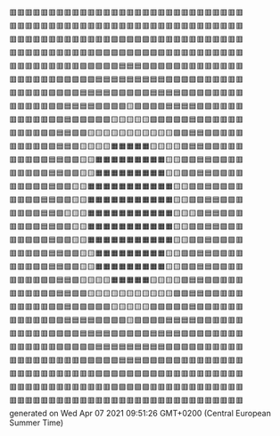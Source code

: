 🟥🟥🟥🟥🟥🟥🟥🟥🟥🟥🟥🟥🟥🟥🟥🟥🟥🟥🟥🟥🟥🟥🟥🟥🟥🟥🟥🟥🟥🟥  
🟥🟥🟥🟥🟥🟥🟥🟥🟥🟥🟥🟥🟥🟥🟥🟥🟥🟥🟥🟥🟥🟥🟥🟥🟥🟥🟥🟥🟥🟥  
🟥🟥🟥🟥🟥🟥🟥🟥🟥🟥🟥🟥🟥🟪🟪🟪🟪🟪🟥🟥🟥🟥🟥🟥🟥🟥🟥🟥🟥🟥  
🟥🟥🟥🟥🟥🟥🟥🟥🟥🟥🟥🟪🟪🟪🟪🟪🟪🟪🟪🟪🟥🟥🟥🟥🟥🟥🟥🟥🟥🟥  
🟥🟥🟥🟥🟥🟥🟥🟥🟥🟪🟪🟪🟪🟪🟦🟦🟦🟪🟪🟪🟪🟪🟥🟥🟥🟥🟥🟥🟥🟥  
🟥🟥🟥🟥🟥🟥🟪🟪🟪🟪🟪🟦🟦🟦🟦🟦🟦🟦🟦🟦🟪🟪🟪🟪🟪🟥🟥🟥🟥🟥  
🟥🟥🟥🟥🟥🟪🟪🟪🟪🟦🟦🟦🟦🟩🟩🟩🟩🟩🟦🟦🟦🟦🟪🟪🟪🟪🟥🟥🟥🟥  
🟥🟥🟥🟥🟥🟪🟪🟦🟦🟦🟦🟩🟩🟩🟩🟨🟩🟩🟩🟩🟦🟦🟦🟦🟪🟪🟥🟥🟥🟥  
🟥🟥🟥🟥🟥🟪🟪🟦🟩🟩🟩🟩🟩🟨🟨🟨🟨🟨🟩🟩🟩🟩🟩🟦🟪🟪🟥🟥🟥🟥  
🟥🟥🟥🟥🟪🟪🟦🟦🟩🟩🟨🟨🟨🟨🟨🟨🟨🟨🟨🟨🟨🟩🟩🟦🟦🟪🟪🟥🟥🟥  
🟥🟥🟥🟥🟪🟪🟦🟦🟩🟨🟨🟨🟨🟧🟧🟧🟧🟧🟨🟨🟨🟨🟩🟦🟦🟪🟪🟥🟥🟥  
🟥🟥🟥🟪🟪🟦🟦🟩🟩🟨🟨🟧🟧🟧🟧🟧🟧🟧🟧🟧🟨🟨🟩🟩🟦🟦🟪🟪🟥🟥  
🟥🟥🟥🟪🟪🟦🟦🟩🟩🟨🟨🟧🟧🟧🟧🟧🟧🟧🟧🟧🟨🟨🟩🟩🟦🟦🟪🟪🟥🟥  
🟥🟥🟪🟪🟪🟦🟩🟩🟨🟨🟧🟧🟧🟧🟧🟧🟧🟧🟧🟧🟧🟨🟨🟩🟩🟦🟪🟪🟪🟥  
🟥🟥🟪🟪🟦🟦🟩🟩🟨🟨🟧🟧🟧🟧🟧🟧🟧🟧🟧🟧🟧🟨🟨🟩🟩🟦🟦🟪🟪🟥  
🟥🟥🟪🟪🟦🟦🟩🟨🟨🟨🟧🟧🟧🟧🟧🟧🟧🟧🟧🟧🟧🟨🟨🟨🟩🟦🟦🟪🟪🟥  
🟥🟥🟪🟪🟦🟦🟩🟩🟨🟨🟧🟧🟧🟧🟧🟧🟧🟧🟧🟧🟧🟨🟨🟩🟩🟦🟦🟪🟪🟥  
🟥🟥🟪🟪🟪🟦🟩🟩🟨🟨🟧🟧🟧🟧🟧🟧🟧🟧🟧🟧🟧🟨🟨🟩🟩🟦🟪🟪🟪🟥  
🟥🟥🟥🟪🟪🟦🟦🟩🟩🟨🟨🟧🟧🟧🟧🟧🟧🟧🟧🟧🟨🟨🟩🟩🟦🟦🟪🟪🟥🟥  
🟥🟥🟥🟪🟪🟦🟦🟩🟩🟨🟨🟧🟧🟧🟧🟧🟧🟧🟧🟧🟨🟨🟩🟩🟦🟦🟪🟪🟥🟥  
🟥🟥🟥🟥🟪🟪🟦🟦🟩🟨🟨🟨🟨🟧🟧🟧🟧🟧🟨🟨🟨🟨🟩🟦🟦🟪🟪🟥🟥🟥  
🟥🟥🟥🟥🟪🟪🟦🟦🟩🟩🟨🟨🟨🟨🟨🟨🟨🟨🟨🟨🟨🟩🟩🟦🟦🟪🟪🟥🟥🟥  
🟥🟥🟥🟥🟥🟪🟪🟦🟩🟩🟩🟩🟩🟨🟨🟨🟨🟨🟩🟩🟩🟩🟩🟦🟪🟪🟥🟥🟥🟥  
🟥🟥🟥🟥🟥🟪🟪🟦🟦🟦🟦🟩🟩🟩🟩🟨🟩🟩🟩🟩🟦🟦🟦🟦🟪🟪🟥🟥🟥🟥  
🟥🟥🟥🟥🟥🟪🟪🟪🟪🟦🟦🟦🟦🟩🟩🟩🟩🟩🟦🟦🟦🟦🟪🟪🟪🟪🟥🟥🟥🟥  
🟥🟥🟥🟥🟥🟥🟪🟪🟪🟪🟪🟦🟦🟦🟦🟦🟦🟦🟦🟦🟪🟪🟪🟪🟪🟥🟥🟥🟥🟥  
🟥🟥🟥🟥🟥🟥🟥🟥🟥🟪🟪🟪🟪🟪🟦🟦🟦🟪🟪🟪🟪🟪🟥🟥🟥🟥🟥🟥🟥🟥  
🟥🟥🟥🟥🟥🟥🟥🟥🟥🟥🟥🟪🟪🟪🟪🟪🟪🟪🟪🟪🟥🟥🟥🟥🟥🟥🟥🟥🟥🟥  
🟥🟥🟥🟥🟥🟥🟥🟥🟥🟥🟥🟥🟥🟪🟪🟪🟪🟪🟥🟥🟥🟥🟥🟥🟥🟥🟥🟥🟥🟥  
🟥🟥🟥🟥🟥🟥🟥🟥🟥🟥🟥🟥🟥🟥🟥🟥🟥🟥🟥🟥🟥🟥🟥🟥🟥🟥🟥🟥🟥🟥  
generated on Wed Apr 07 2021 09:51:26 GMT+0200 (Central European Summer Time)  
